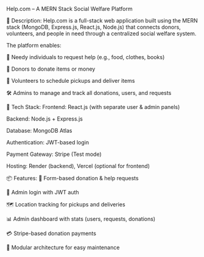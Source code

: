 Help.com – A MERN Stack Social Welfare Platform

📖 Description:
Help.com is a full-stack web application built using the MERN stack (MongoDB, Express.js, React.js, Node.js) that connects donors, volunteers, and people in need through a centralized social welfare system.

The platform enables:

👥 Needy individuals to request help (e.g., food, clothes, books)

🎁 Donors to donate items or money

🚚 Volunteers to schedule pickups and deliver items

🛠️ Admins to manage and track all donations, users, and requests


🧰 Tech Stack:
Frontend: React.js (with separate user & admin panels)

Backend: Node.js + Express.js

Database: MongoDB Atlas

Authentication: JWT-based login

Payment Gateway: Stripe (Test mode)

Hosting: Render (backend), Vercel (optional for frontend)

📦 Features:
🧾 Form-based donation & help requests

🔐 Admin login with JWT auth

🗺️ Location tracking for pickups and deliveries

📊 Admin dashboard with stats (users, requests, donations)

💳 Stripe-based donation payments

📂 Modular architecture for easy maintenance

